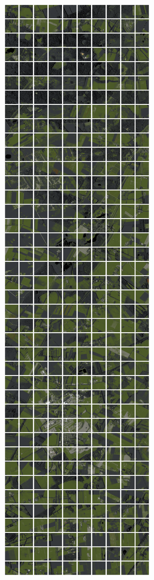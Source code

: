 <html>
<div>
<img src="https://github.com/HakkaTjakka/NL_TILE_MAP/blob/main/18/643/-1057/r.6430.-10570.png" height="44" width="44">
<img src="https://github.com/HakkaTjakka/NL_TILE_MAP/blob/main/18/643/-1057/r.6431.-10570.png" height="44" width="44">
<img src="https://github.com/HakkaTjakka/NL_TILE_MAP/blob/main/18/643/-1057/r.6432.-10570.png" height="44" width="44">
<img src="https://github.com/HakkaTjakka/NL_TILE_MAP/blob/main/18/643/-1057/r.6433.-10570.png" height="44" width="44">
<img src="https://github.com/HakkaTjakka/NL_TILE_MAP/blob/main/18/643/-1057/r.6434.-10570.png" height="44" width="44">
<img src="https://github.com/HakkaTjakka/NL_TILE_MAP/blob/main/18/643/-1057/r.6435.-10570.png" height="44" width="44">
<img src="https://github.com/HakkaTjakka/NL_TILE_MAP/blob/main/18/643/-1057/r.6436.-10570.png" height="44" width="44">
<img src="https://github.com/HakkaTjakka/NL_TILE_MAP/blob/main/18/643/-1057/r.6437.-10570.png" height="44" width="44">
<img src="https://github.com/HakkaTjakka/NL_TILE_MAP/blob/main/18/643/-1057/r.6438.-10570.png" height="44" width="44">
<img src="https://github.com/HakkaTjakka/NL_TILE_MAP/blob/main/18/643/-1057/r.6439.-10570.png" height="44" width="44">
<img src="https://github.com/HakkaTjakka/NL_TILE_MAP/blob/main/18/644/-1057/r.6440.-10570.png" height="44" width="44">
<img src="https://github.com/HakkaTjakka/NL_TILE_MAP/blob/main/18/644/-1057/r.6441.-10570.png" height="44" width="44">
<img src="https://github.com/HakkaTjakka/NL_TILE_MAP/blob/main/18/644/-1057/r.6442.-10570.png" height="44" width="44">
<img src="https://github.com/HakkaTjakka/NL_TILE_MAP/blob/main/18/644/-1057/r.6443.-10570.png" height="44" width="44">
<img src="https://github.com/HakkaTjakka/NL_TILE_MAP/blob/main/18/644/-1057/r.6444.-10570.png" height="44" width="44">
<img src="https://github.com/HakkaTjakka/NL_TILE_MAP/blob/main/18/644/-1057/r.6445.-10570.png" height="44" width="44">
<img src="https://github.com/HakkaTjakka/NL_TILE_MAP/blob/main/18/644/-1057/r.6446.-10570.png" height="44" width="44">
<img src="https://github.com/HakkaTjakka/NL_TILE_MAP/blob/main/18/644/-1057/r.6447.-10570.png" height="44" width="44">
<img src="https://github.com/HakkaTjakka/NL_TILE_MAP/blob/main/18/644/-1057/r.6448.-10570.png" height="44" width="44">
<img src="https://github.com/HakkaTjakka/NL_TILE_MAP/blob/main/18/644/-1057/r.6449.-10570.png" height="44" width="44">
<br>
<img src="https://github.com/HakkaTjakka/NL_TILE_MAP/blob/main/18/643/-1057/r.6430.-10569.png" height="44" width="44">
<img src="https://github.com/HakkaTjakka/NL_TILE_MAP/blob/main/18/643/-1057/r.6431.-10569.png" height="44" width="44">
<img src="https://github.com/HakkaTjakka/NL_TILE_MAP/blob/main/18/643/-1057/r.6432.-10569.png" height="44" width="44">
<img src="https://github.com/HakkaTjakka/NL_TILE_MAP/blob/main/18/643/-1057/r.6433.-10569.png" height="44" width="44">
<img src="https://github.com/HakkaTjakka/NL_TILE_MAP/blob/main/18/643/-1057/r.6434.-10569.png" height="44" width="44">
<img src="https://github.com/HakkaTjakka/NL_TILE_MAP/blob/main/18/643/-1057/r.6435.-10569.png" height="44" width="44">
<img src="https://github.com/HakkaTjakka/NL_TILE_MAP/blob/main/18/643/-1057/r.6436.-10569.png" height="44" width="44">
<img src="https://github.com/HakkaTjakka/NL_TILE_MAP/blob/main/18/643/-1057/r.6437.-10569.png" height="44" width="44">
<img src="https://github.com/HakkaTjakka/NL_TILE_MAP/blob/main/18/643/-1057/r.6438.-10569.png" height="44" width="44">
<img src="https://github.com/HakkaTjakka/NL_TILE_MAP/blob/main/18/643/-1057/r.6439.-10569.png" height="44" width="44">
<img src="https://github.com/HakkaTjakka/NL_TILE_MAP/blob/main/18/644/-1057/r.6440.-10569.png" height="44" width="44">
<img src="https://github.com/HakkaTjakka/NL_TILE_MAP/blob/main/18/644/-1057/r.6441.-10569.png" height="44" width="44">
<img src="https://github.com/HakkaTjakka/NL_TILE_MAP/blob/main/18/644/-1057/r.6442.-10569.png" height="44" width="44">
<img src="https://github.com/HakkaTjakka/NL_TILE_MAP/blob/main/18/644/-1057/r.6443.-10569.png" height="44" width="44">
<img src="https://github.com/HakkaTjakka/NL_TILE_MAP/blob/main/18/644/-1057/r.6444.-10569.png" height="44" width="44">
<img src="https://github.com/HakkaTjakka/NL_TILE_MAP/blob/main/18/644/-1057/r.6445.-10569.png" height="44" width="44">
<img src="https://github.com/HakkaTjakka/NL_TILE_MAP/blob/main/18/644/-1057/r.6446.-10569.png" height="44" width="44">
<img src="https://github.com/HakkaTjakka/NL_TILE_MAP/blob/main/18/644/-1057/r.6447.-10569.png" height="44" width="44">
<img src="https://github.com/HakkaTjakka/NL_TILE_MAP/blob/main/18/644/-1057/r.6448.-10569.png" height="44" width="44">
<img src="https://github.com/HakkaTjakka/NL_TILE_MAP/blob/main/18/644/-1057/r.6449.-10569.png" height="44" width="44">
<br>
<img src="https://github.com/HakkaTjakka/NL_TILE_MAP/blob/main/18/643/-1057/r.6430.-10568.png" height="44" width="44">
<img src="https://github.com/HakkaTjakka/NL_TILE_MAP/blob/main/18/643/-1057/r.6431.-10568.png" height="44" width="44">
<img src="https://github.com/HakkaTjakka/NL_TILE_MAP/blob/main/18/643/-1057/r.6432.-10568.png" height="44" width="44">
<img src="https://github.com/HakkaTjakka/NL_TILE_MAP/blob/main/18/643/-1057/r.6433.-10568.png" height="44" width="44">
<img src="https://github.com/HakkaTjakka/NL_TILE_MAP/blob/main/18/643/-1057/r.6434.-10568.png" height="44" width="44">
<img src="https://github.com/HakkaTjakka/NL_TILE_MAP/blob/main/18/643/-1057/r.6435.-10568.png" height="44" width="44">
<img src="https://github.com/HakkaTjakka/NL_TILE_MAP/blob/main/18/643/-1057/r.6436.-10568.png" height="44" width="44">
<img src="https://github.com/HakkaTjakka/NL_TILE_MAP/blob/main/18/643/-1057/r.6437.-10568.png" height="44" width="44">
<img src="https://github.com/HakkaTjakka/NL_TILE_MAP/blob/main/18/643/-1057/r.6438.-10568.png" height="44" width="44">
<img src="https://github.com/HakkaTjakka/NL_TILE_MAP/blob/main/18/643/-1057/r.6439.-10568.png" height="44" width="44">
<img src="https://github.com/HakkaTjakka/NL_TILE_MAP/blob/main/18/644/-1057/r.6440.-10568.png" height="44" width="44">
<img src="https://github.com/HakkaTjakka/NL_TILE_MAP/blob/main/18/644/-1057/r.6441.-10568.png" height="44" width="44">
<img src="https://github.com/HakkaTjakka/NL_TILE_MAP/blob/main/18/644/-1057/r.6442.-10568.png" height="44" width="44">
<img src="https://github.com/HakkaTjakka/NL_TILE_MAP/blob/main/18/644/-1057/r.6443.-10568.png" height="44" width="44">
<img src="https://github.com/HakkaTjakka/NL_TILE_MAP/blob/main/18/644/-1057/r.6444.-10568.png" height="44" width="44">
<img src="https://github.com/HakkaTjakka/NL_TILE_MAP/blob/main/18/644/-1057/r.6445.-10568.png" height="44" width="44">
<img src="https://github.com/HakkaTjakka/NL_TILE_MAP/blob/main/18/644/-1057/r.6446.-10568.png" height="44" width="44">
<img src="https://github.com/HakkaTjakka/NL_TILE_MAP/blob/main/18/644/-1057/r.6447.-10568.png" height="44" width="44">
<img src="https://github.com/HakkaTjakka/NL_TILE_MAP/blob/main/18/644/-1057/r.6448.-10568.png" height="44" width="44">
<img src="https://github.com/HakkaTjakka/NL_TILE_MAP/blob/main/18/644/-1057/r.6449.-10568.png" height="44" width="44">
<br>
<img src="https://github.com/HakkaTjakka/NL_TILE_MAP/blob/main/18/643/-1057/r.6430.-10567.png" height="44" width="44">
<img src="https://github.com/HakkaTjakka/NL_TILE_MAP/blob/main/18/643/-1057/r.6431.-10567.png" height="44" width="44">
<img src="https://github.com/HakkaTjakka/NL_TILE_MAP/blob/main/18/643/-1057/r.6432.-10567.png" height="44" width="44">
<img src="https://github.com/HakkaTjakka/NL_TILE_MAP/blob/main/18/643/-1057/r.6433.-10567.png" height="44" width="44">
<img src="https://github.com/HakkaTjakka/NL_TILE_MAP/blob/main/18/643/-1057/r.6434.-10567.png" height="44" width="44">
<img src="https://github.com/HakkaTjakka/NL_TILE_MAP/blob/main/18/643/-1057/r.6435.-10567.png" height="44" width="44">
<img src="https://github.com/HakkaTjakka/NL_TILE_MAP/blob/main/18/643/-1057/r.6436.-10567.png" height="44" width="44">
<img src="https://github.com/HakkaTjakka/NL_TILE_MAP/blob/main/18/643/-1057/r.6437.-10567.png" height="44" width="44">
<img src="https://github.com/HakkaTjakka/NL_TILE_MAP/blob/main/18/643/-1057/r.6438.-10567.png" height="44" width="44">
<img src="https://github.com/HakkaTjakka/NL_TILE_MAP/blob/main/18/643/-1057/r.6439.-10567.png" height="44" width="44">
<img src="https://github.com/HakkaTjakka/NL_TILE_MAP/blob/main/18/644/-1057/r.6440.-10567.png" height="44" width="44">
<img src="https://github.com/HakkaTjakka/NL_TILE_MAP/blob/main/18/644/-1057/r.6441.-10567.png" height="44" width="44">
<img src="https://github.com/HakkaTjakka/NL_TILE_MAP/blob/main/18/644/-1057/r.6442.-10567.png" height="44" width="44">
<img src="https://github.com/HakkaTjakka/NL_TILE_MAP/blob/main/18/644/-1057/r.6443.-10567.png" height="44" width="44">
<img src="https://github.com/HakkaTjakka/NL_TILE_MAP/blob/main/18/644/-1057/r.6444.-10567.png" height="44" width="44">
<img src="https://github.com/HakkaTjakka/NL_TILE_MAP/blob/main/18/644/-1057/r.6445.-10567.png" height="44" width="44">
<img src="https://github.com/HakkaTjakka/NL_TILE_MAP/blob/main/18/644/-1057/r.6446.-10567.png" height="44" width="44">
<img src="https://github.com/HakkaTjakka/NL_TILE_MAP/blob/main/18/644/-1057/r.6447.-10567.png" height="44" width="44">
<img src="https://github.com/HakkaTjakka/NL_TILE_MAP/blob/main/18/644/-1057/r.6448.-10567.png" height="44" width="44">
<img src="https://github.com/HakkaTjakka/NL_TILE_MAP/blob/main/18/644/-1057/r.6449.-10567.png" height="44" width="44">
<br>
<img src="https://github.com/HakkaTjakka/NL_TILE_MAP/blob/main/18/643/-1057/r.6430.-10566.png" height="44" width="44">
<img src="https://github.com/HakkaTjakka/NL_TILE_MAP/blob/main/18/643/-1057/r.6431.-10566.png" height="44" width="44">
<img src="https://github.com/HakkaTjakka/NL_TILE_MAP/blob/main/18/643/-1057/r.6432.-10566.png" height="44" width="44">
<img src="https://github.com/HakkaTjakka/NL_TILE_MAP/blob/main/18/643/-1057/r.6433.-10566.png" height="44" width="44">
<img src="https://github.com/HakkaTjakka/NL_TILE_MAP/blob/main/18/643/-1057/r.6434.-10566.png" height="44" width="44">
<img src="https://github.com/HakkaTjakka/NL_TILE_MAP/blob/main/18/643/-1057/r.6435.-10566.png" height="44" width="44">
<img src="https://github.com/HakkaTjakka/NL_TILE_MAP/blob/main/18/643/-1057/r.6436.-10566.png" height="44" width="44">
<img src="https://github.com/HakkaTjakka/NL_TILE_MAP/blob/main/18/643/-1057/r.6437.-10566.png" height="44" width="44">
<img src="https://github.com/HakkaTjakka/NL_TILE_MAP/blob/main/18/643/-1057/r.6438.-10566.png" height="44" width="44">
<img src="https://github.com/HakkaTjakka/NL_TILE_MAP/blob/main/18/643/-1057/r.6439.-10566.png" height="44" width="44">
<img src="https://github.com/HakkaTjakka/NL_TILE_MAP/blob/main/18/644/-1057/r.6440.-10566.png" height="44" width="44">
<img src="https://github.com/HakkaTjakka/NL_TILE_MAP/blob/main/18/644/-1057/r.6441.-10566.png" height="44" width="44">
<img src="https://github.com/HakkaTjakka/NL_TILE_MAP/blob/main/18/644/-1057/r.6442.-10566.png" height="44" width="44">
<img src="https://github.com/HakkaTjakka/NL_TILE_MAP/blob/main/18/644/-1057/r.6443.-10566.png" height="44" width="44">
<img src="https://github.com/HakkaTjakka/NL_TILE_MAP/blob/main/18/644/-1057/r.6444.-10566.png" height="44" width="44">
<img src="https://github.com/HakkaTjakka/NL_TILE_MAP/blob/main/18/644/-1057/r.6445.-10566.png" height="44" width="44">
<img src="https://github.com/HakkaTjakka/NL_TILE_MAP/blob/main/18/644/-1057/r.6446.-10566.png" height="44" width="44">
<img src="https://github.com/HakkaTjakka/NL_TILE_MAP/blob/main/18/644/-1057/r.6447.-10566.png" height="44" width="44">
<img src="https://github.com/HakkaTjakka/NL_TILE_MAP/blob/main/18/644/-1057/r.6448.-10566.png" height="44" width="44">
<img src="https://github.com/HakkaTjakka/NL_TILE_MAP/blob/main/18/644/-1057/r.6449.-10566.png" height="44" width="44">
<br>
<img src="https://github.com/HakkaTjakka/NL_TILE_MAP/blob/main/18/643/-1057/r.6430.-10565.png" height="44" width="44">
<img src="https://github.com/HakkaTjakka/NL_TILE_MAP/blob/main/18/643/-1057/r.6431.-10565.png" height="44" width="44">
<img src="https://github.com/HakkaTjakka/NL_TILE_MAP/blob/main/18/643/-1057/r.6432.-10565.png" height="44" width="44">
<img src="https://github.com/HakkaTjakka/NL_TILE_MAP/blob/main/18/643/-1057/r.6433.-10565.png" height="44" width="44">
<img src="https://github.com/HakkaTjakka/NL_TILE_MAP/blob/main/18/643/-1057/r.6434.-10565.png" height="44" width="44">
<img src="https://github.com/HakkaTjakka/NL_TILE_MAP/blob/main/18/643/-1057/r.6435.-10565.png" height="44" width="44">
<img src="https://github.com/HakkaTjakka/NL_TILE_MAP/blob/main/18/643/-1057/r.6436.-10565.png" height="44" width="44">
<img src="https://github.com/HakkaTjakka/NL_TILE_MAP/blob/main/18/643/-1057/r.6437.-10565.png" height="44" width="44">
<img src="https://github.com/HakkaTjakka/NL_TILE_MAP/blob/main/18/643/-1057/r.6438.-10565.png" height="44" width="44">
<img src="https://github.com/HakkaTjakka/NL_TILE_MAP/blob/main/18/643/-1057/r.6439.-10565.png" height="44" width="44">
<img src="https://github.com/HakkaTjakka/NL_TILE_MAP/blob/main/18/644/-1057/r.6440.-10565.png" height="44" width="44">
<img src="https://github.com/HakkaTjakka/NL_TILE_MAP/blob/main/18/644/-1057/r.6441.-10565.png" height="44" width="44">
<img src="https://github.com/HakkaTjakka/NL_TILE_MAP/blob/main/18/644/-1057/r.6442.-10565.png" height="44" width="44">
<img src="https://github.com/HakkaTjakka/NL_TILE_MAP/blob/main/18/644/-1057/r.6443.-10565.png" height="44" width="44">
<img src="https://github.com/HakkaTjakka/NL_TILE_MAP/blob/main/18/644/-1057/r.6444.-10565.png" height="44" width="44">
<img src="https://github.com/HakkaTjakka/NL_TILE_MAP/blob/main/18/644/-1057/r.6445.-10565.png" height="44" width="44">
<img src="https://github.com/HakkaTjakka/NL_TILE_MAP/blob/main/18/644/-1057/r.6446.-10565.png" height="44" width="44">
<img src="https://github.com/HakkaTjakka/NL_TILE_MAP/blob/main/18/644/-1057/r.6447.-10565.png" height="44" width="44">
<img src="https://github.com/HakkaTjakka/NL_TILE_MAP/blob/main/18/644/-1057/r.6448.-10565.png" height="44" width="44">
<img src="https://github.com/HakkaTjakka/NL_TILE_MAP/blob/main/18/644/-1057/r.6449.-10565.png" height="44" width="44">
<br>
<img src="https://github.com/HakkaTjakka/NL_TILE_MAP/blob/main/18/643/-1057/r.6430.-10564.png" height="44" width="44">
<img src="https://github.com/HakkaTjakka/NL_TILE_MAP/blob/main/18/643/-1057/r.6431.-10564.png" height="44" width="44">
<img src="https://github.com/HakkaTjakka/NL_TILE_MAP/blob/main/18/643/-1057/r.6432.-10564.png" height="44" width="44">
<img src="https://github.com/HakkaTjakka/NL_TILE_MAP/blob/main/18/643/-1057/r.6433.-10564.png" height="44" width="44">
<img src="https://github.com/HakkaTjakka/NL_TILE_MAP/blob/main/18/643/-1057/r.6434.-10564.png" height="44" width="44">
<img src="https://github.com/HakkaTjakka/NL_TILE_MAP/blob/main/18/643/-1057/r.6435.-10564.png" height="44" width="44">
<img src="https://github.com/HakkaTjakka/NL_TILE_MAP/blob/main/18/643/-1057/r.6436.-10564.png" height="44" width="44">
<img src="https://github.com/HakkaTjakka/NL_TILE_MAP/blob/main/18/643/-1057/r.6437.-10564.png" height="44" width="44">
<img src="https://github.com/HakkaTjakka/NL_TILE_MAP/blob/main/18/643/-1057/r.6438.-10564.png" height="44" width="44">
<img src="https://github.com/HakkaTjakka/NL_TILE_MAP/blob/main/18/643/-1057/r.6439.-10564.png" height="44" width="44">
<img src="https://github.com/HakkaTjakka/NL_TILE_MAP/blob/main/18/644/-1057/r.6440.-10564.png" height="44" width="44">
<img src="https://github.com/HakkaTjakka/NL_TILE_MAP/blob/main/18/644/-1057/r.6441.-10564.png" height="44" width="44">
<img src="https://github.com/HakkaTjakka/NL_TILE_MAP/blob/main/18/644/-1057/r.6442.-10564.png" height="44" width="44">
<img src="https://github.com/HakkaTjakka/NL_TILE_MAP/blob/main/18/644/-1057/r.6443.-10564.png" height="44" width="44">
<img src="https://github.com/HakkaTjakka/NL_TILE_MAP/blob/main/18/644/-1057/r.6444.-10564.png" height="44" width="44">
<img src="https://github.com/HakkaTjakka/NL_TILE_MAP/blob/main/18/644/-1057/r.6445.-10564.png" height="44" width="44">
<img src="https://github.com/HakkaTjakka/NL_TILE_MAP/blob/main/18/644/-1057/r.6446.-10564.png" height="44" width="44">
<img src="https://github.com/HakkaTjakka/NL_TILE_MAP/blob/main/18/644/-1057/r.6447.-10564.png" height="44" width="44">
<img src="https://github.com/HakkaTjakka/NL_TILE_MAP/blob/main/18/644/-1057/r.6448.-10564.png" height="44" width="44">
<img src="https://github.com/HakkaTjakka/NL_TILE_MAP/blob/main/18/644/-1057/r.6449.-10564.png" height="44" width="44">
<br>
<img src="https://github.com/HakkaTjakka/NL_TILE_MAP/blob/main/18/643/-1057/r.6430.-10563.png" height="44" width="44">
<img src="https://github.com/HakkaTjakka/NL_TILE_MAP/blob/main/18/643/-1057/r.6431.-10563.png" height="44" width="44">
<img src="https://github.com/HakkaTjakka/NL_TILE_MAP/blob/main/18/643/-1057/r.6432.-10563.png" height="44" width="44">
<img src="https://github.com/HakkaTjakka/NL_TILE_MAP/blob/main/18/643/-1057/r.6433.-10563.png" height="44" width="44">
<img src="https://github.com/HakkaTjakka/NL_TILE_MAP/blob/main/18/643/-1057/r.6434.-10563.png" height="44" width="44">
<img src="https://github.com/HakkaTjakka/NL_TILE_MAP/blob/main/18/643/-1057/r.6435.-10563.png" height="44" width="44">
<img src="https://github.com/HakkaTjakka/NL_TILE_MAP/blob/main/18/643/-1057/r.6436.-10563.png" height="44" width="44">
<img src="https://github.com/HakkaTjakka/NL_TILE_MAP/blob/main/18/643/-1057/r.6437.-10563.png" height="44" width="44">
<img src="https://github.com/HakkaTjakka/NL_TILE_MAP/blob/main/18/643/-1057/r.6438.-10563.png" height="44" width="44">
<img src="https://github.com/HakkaTjakka/NL_TILE_MAP/blob/main/18/643/-1057/r.6439.-10563.png" height="44" width="44">
<img src="https://github.com/HakkaTjakka/NL_TILE_MAP/blob/main/18/644/-1057/r.6440.-10563.png" height="44" width="44">
<img src="https://github.com/HakkaTjakka/NL_TILE_MAP/blob/main/18/644/-1057/r.6441.-10563.png" height="44" width="44">
<img src="https://github.com/HakkaTjakka/NL_TILE_MAP/blob/main/18/644/-1057/r.6442.-10563.png" height="44" width="44">
<img src="https://github.com/HakkaTjakka/NL_TILE_MAP/blob/main/18/644/-1057/r.6443.-10563.png" height="44" width="44">
<img src="https://github.com/HakkaTjakka/NL_TILE_MAP/blob/main/18/644/-1057/r.6444.-10563.png" height="44" width="44">
<img src="https://github.com/HakkaTjakka/NL_TILE_MAP/blob/main/18/644/-1057/r.6445.-10563.png" height="44" width="44">
<img src="https://github.com/HakkaTjakka/NL_TILE_MAP/blob/main/18/644/-1057/r.6446.-10563.png" height="44" width="44">
<img src="https://github.com/HakkaTjakka/NL_TILE_MAP/blob/main/18/644/-1057/r.6447.-10563.png" height="44" width="44">
<img src="https://github.com/HakkaTjakka/NL_TILE_MAP/blob/main/18/644/-1057/r.6448.-10563.png" height="44" width="44">
<img src="https://github.com/HakkaTjakka/NL_TILE_MAP/blob/main/18/644/-1057/r.6449.-10563.png" height="44" width="44">
<br>
<img src="https://github.com/HakkaTjakka/NL_TILE_MAP/blob/main/18/643/-1057/r.6430.-10562.png" height="44" width="44">
<img src="https://github.com/HakkaTjakka/NL_TILE_MAP/blob/main/18/643/-1057/r.6431.-10562.png" height="44" width="44">
<img src="https://github.com/HakkaTjakka/NL_TILE_MAP/blob/main/18/643/-1057/r.6432.-10562.png" height="44" width="44">
<img src="https://github.com/HakkaTjakka/NL_TILE_MAP/blob/main/18/643/-1057/r.6433.-10562.png" height="44" width="44">
<img src="https://github.com/HakkaTjakka/NL_TILE_MAP/blob/main/18/643/-1057/r.6434.-10562.png" height="44" width="44">
<img src="https://github.com/HakkaTjakka/NL_TILE_MAP/blob/main/18/643/-1057/r.6435.-10562.png" height="44" width="44">
<img src="https://github.com/HakkaTjakka/NL_TILE_MAP/blob/main/18/643/-1057/r.6436.-10562.png" height="44" width="44">
<img src="https://github.com/HakkaTjakka/NL_TILE_MAP/blob/main/18/643/-1057/r.6437.-10562.png" height="44" width="44">
<img src="https://github.com/HakkaTjakka/NL_TILE_MAP/blob/main/18/643/-1057/r.6438.-10562.png" height="44" width="44">
<img src="https://github.com/HakkaTjakka/NL_TILE_MAP/blob/main/18/643/-1057/r.6439.-10562.png" height="44" width="44">
<img src="https://github.com/HakkaTjakka/NL_TILE_MAP/blob/main/18/644/-1057/r.6440.-10562.png" height="44" width="44">
<img src="https://github.com/HakkaTjakka/NL_TILE_MAP/blob/main/18/644/-1057/r.6441.-10562.png" height="44" width="44">
<img src="https://github.com/HakkaTjakka/NL_TILE_MAP/blob/main/18/644/-1057/r.6442.-10562.png" height="44" width="44">
<img src="https://github.com/HakkaTjakka/NL_TILE_MAP/blob/main/18/644/-1057/r.6443.-10562.png" height="44" width="44">
<img src="https://github.com/HakkaTjakka/NL_TILE_MAP/blob/main/18/644/-1057/r.6444.-10562.png" height="44" width="44">
<img src="https://github.com/HakkaTjakka/NL_TILE_MAP/blob/main/18/644/-1057/r.6445.-10562.png" height="44" width="44">
<img src="https://github.com/HakkaTjakka/NL_TILE_MAP/blob/main/18/644/-1057/r.6446.-10562.png" height="44" width="44">
<img src="https://github.com/HakkaTjakka/NL_TILE_MAP/blob/main/18/644/-1057/r.6447.-10562.png" height="44" width="44">
<img src="https://github.com/HakkaTjakka/NL_TILE_MAP/blob/main/18/644/-1057/r.6448.-10562.png" height="44" width="44">
<img src="https://github.com/HakkaTjakka/NL_TILE_MAP/blob/main/18/644/-1057/r.6449.-10562.png" height="44" width="44">
<br>
<img src="https://github.com/HakkaTjakka/NL_TILE_MAP/blob/main/18/643/-1057/r.6430.-10561.png" height="44" width="44">
<img src="https://github.com/HakkaTjakka/NL_TILE_MAP/blob/main/18/643/-1057/r.6431.-10561.png" height="44" width="44">
<img src="https://github.com/HakkaTjakka/NL_TILE_MAP/blob/main/18/643/-1057/r.6432.-10561.png" height="44" width="44">
<img src="https://github.com/HakkaTjakka/NL_TILE_MAP/blob/main/18/643/-1057/r.6433.-10561.png" height="44" width="44">
<img src="https://github.com/HakkaTjakka/NL_TILE_MAP/blob/main/18/643/-1057/r.6434.-10561.png" height="44" width="44">
<img src="https://github.com/HakkaTjakka/NL_TILE_MAP/blob/main/18/643/-1057/r.6435.-10561.png" height="44" width="44">
<img src="https://github.com/HakkaTjakka/NL_TILE_MAP/blob/main/18/643/-1057/r.6436.-10561.png" height="44" width="44">
<img src="https://github.com/HakkaTjakka/NL_TILE_MAP/blob/main/18/643/-1057/r.6437.-10561.png" height="44" width="44">
<img src="https://github.com/HakkaTjakka/NL_TILE_MAP/blob/main/18/643/-1057/r.6438.-10561.png" height="44" width="44">
<img src="https://github.com/HakkaTjakka/NL_TILE_MAP/blob/main/18/643/-1057/r.6439.-10561.png" height="44" width="44">
<img src="https://github.com/HakkaTjakka/NL_TILE_MAP/blob/main/18/644/-1057/r.6440.-10561.png" height="44" width="44">
<img src="https://github.com/HakkaTjakka/NL_TILE_MAP/blob/main/18/644/-1057/r.6441.-10561.png" height="44" width="44">
<img src="https://github.com/HakkaTjakka/NL_TILE_MAP/blob/main/18/644/-1057/r.6442.-10561.png" height="44" width="44">
<img src="https://github.com/HakkaTjakka/NL_TILE_MAP/blob/main/18/644/-1057/r.6443.-10561.png" height="44" width="44">
<img src="https://github.com/HakkaTjakka/NL_TILE_MAP/blob/main/18/644/-1057/r.6444.-10561.png" height="44" width="44">
<img src="https://github.com/HakkaTjakka/NL_TILE_MAP/blob/main/18/644/-1057/r.6445.-10561.png" height="44" width="44">
<img src="https://github.com/HakkaTjakka/NL_TILE_MAP/blob/main/18/644/-1057/r.6446.-10561.png" height="44" width="44">
<img src="https://github.com/HakkaTjakka/NL_TILE_MAP/blob/main/18/644/-1057/r.6447.-10561.png" height="44" width="44">
<img src="https://github.com/HakkaTjakka/NL_TILE_MAP/blob/main/18/644/-1057/r.6448.-10561.png" height="44" width="44">
<img src="https://github.com/HakkaTjakka/NL_TILE_MAP/blob/main/18/644/-1057/r.6449.-10561.png" height="44" width="44">
<br>
<img src="https://github.com/HakkaTjakka/NL_TILE_MAP/blob/main/18/643/-1056/r.6430.-10560.png" height="44" width="44">
<img src="https://github.com/HakkaTjakka/NL_TILE_MAP/blob/main/18/643/-1056/r.6431.-10560.png" height="44" width="44">
<img src="https://github.com/HakkaTjakka/NL_TILE_MAP/blob/main/18/643/-1056/r.6432.-10560.png" height="44" width="44">
<img src="https://github.com/HakkaTjakka/NL_TILE_MAP/blob/main/18/643/-1056/r.6433.-10560.png" height="44" width="44">
<img src="https://github.com/HakkaTjakka/NL_TILE_MAP/blob/main/18/643/-1056/r.6434.-10560.png" height="44" width="44">
<img src="https://github.com/HakkaTjakka/NL_TILE_MAP/blob/main/18/643/-1056/r.6435.-10560.png" height="44" width="44">
<img src="https://github.com/HakkaTjakka/NL_TILE_MAP/blob/main/18/643/-1056/r.6436.-10560.png" height="44" width="44">
<img src="https://github.com/HakkaTjakka/NL_TILE_MAP/blob/main/18/643/-1056/r.6437.-10560.png" height="44" width="44">
<img src="https://github.com/HakkaTjakka/NL_TILE_MAP/blob/main/18/643/-1056/r.6438.-10560.png" height="44" width="44">
<img src="https://github.com/HakkaTjakka/NL_TILE_MAP/blob/main/18/643/-1056/r.6439.-10560.png" height="44" width="44">
<img src="https://github.com/HakkaTjakka/NL_TILE_MAP/blob/main/18/644/-1056/r.6440.-10560.png" height="44" width="44">
<img src="https://github.com/HakkaTjakka/NL_TILE_MAP/blob/main/18/644/-1056/r.6441.-10560.png" height="44" width="44">
<img src="https://github.com/HakkaTjakka/NL_TILE_MAP/blob/main/18/644/-1056/r.6442.-10560.png" height="44" width="44">
<img src="https://github.com/HakkaTjakka/NL_TILE_MAP/blob/main/18/644/-1056/r.6443.-10560.png" height="44" width="44">
<img src="https://github.com/HakkaTjakka/NL_TILE_MAP/blob/main/18/644/-1056/r.6444.-10560.png" height="44" width="44">
<img src="https://github.com/HakkaTjakka/NL_TILE_MAP/blob/main/18/644/-1056/r.6445.-10560.png" height="44" width="44">
<img src="https://github.com/HakkaTjakka/NL_TILE_MAP/blob/main/18/644/-1056/r.6446.-10560.png" height="44" width="44">
<img src="https://github.com/HakkaTjakka/NL_TILE_MAP/blob/main/18/644/-1056/r.6447.-10560.png" height="44" width="44">
<img src="https://github.com/HakkaTjakka/NL_TILE_MAP/blob/main/18/644/-1056/r.6448.-10560.png" height="44" width="44">
<img src="https://github.com/HakkaTjakka/NL_TILE_MAP/blob/main/18/644/-1056/r.6449.-10560.png" height="44" width="44">
<br>
<img src="https://github.com/HakkaTjakka/NL_TILE_MAP/blob/main/18/643/-1056/r.6430.-10559.png" height="44" width="44">
<img src="https://github.com/HakkaTjakka/NL_TILE_MAP/blob/main/18/643/-1056/r.6431.-10559.png" height="44" width="44">
<img src="https://github.com/HakkaTjakka/NL_TILE_MAP/blob/main/18/643/-1056/r.6432.-10559.png" height="44" width="44">
<img src="https://github.com/HakkaTjakka/NL_TILE_MAP/blob/main/18/643/-1056/r.6433.-10559.png" height="44" width="44">
<img src="https://github.com/HakkaTjakka/NL_TILE_MAP/blob/main/18/643/-1056/r.6434.-10559.png" height="44" width="44">
<img src="https://github.com/HakkaTjakka/NL_TILE_MAP/blob/main/18/643/-1056/r.6435.-10559.png" height="44" width="44">
<img src="https://github.com/HakkaTjakka/NL_TILE_MAP/blob/main/18/643/-1056/r.6436.-10559.png" height="44" width="44">
<img src="https://github.com/HakkaTjakka/NL_TILE_MAP/blob/main/18/643/-1056/r.6437.-10559.png" height="44" width="44">
<img src="https://github.com/HakkaTjakka/NL_TILE_MAP/blob/main/18/643/-1056/r.6438.-10559.png" height="44" width="44">
<img src="https://github.com/HakkaTjakka/NL_TILE_MAP/blob/main/18/643/-1056/r.6439.-10559.png" height="44" width="44">
<img src="https://github.com/HakkaTjakka/NL_TILE_MAP/blob/main/18/644/-1056/r.6440.-10559.png" height="44" width="44">
<img src="https://github.com/HakkaTjakka/NL_TILE_MAP/blob/main/18/644/-1056/r.6441.-10559.png" height="44" width="44">
<img src="https://github.com/HakkaTjakka/NL_TILE_MAP/blob/main/18/644/-1056/r.6442.-10559.png" height="44" width="44">
<img src="https://github.com/HakkaTjakka/NL_TILE_MAP/blob/main/18/644/-1056/r.6443.-10559.png" height="44" width="44">
<img src="https://github.com/HakkaTjakka/NL_TILE_MAP/blob/main/18/644/-1056/r.6444.-10559.png" height="44" width="44">
<img src="https://github.com/HakkaTjakka/NL_TILE_MAP/blob/main/18/644/-1056/r.6445.-10559.png" height="44" width="44">
<img src="https://github.com/HakkaTjakka/NL_TILE_MAP/blob/main/18/644/-1056/r.6446.-10559.png" height="44" width="44">
<img src="https://github.com/HakkaTjakka/NL_TILE_MAP/blob/main/18/644/-1056/r.6447.-10559.png" height="44" width="44">
<img src="https://github.com/HakkaTjakka/NL_TILE_MAP/blob/main/18/644/-1056/r.6448.-10559.png" height="44" width="44">
<img src="https://github.com/HakkaTjakka/NL_TILE_MAP/blob/main/18/644/-1056/r.6449.-10559.png" height="44" width="44">
<br>
<img src="https://github.com/HakkaTjakka/NL_TILE_MAP/blob/main/18/643/-1056/r.6430.-10558.png" height="44" width="44">
<img src="https://github.com/HakkaTjakka/NL_TILE_MAP/blob/main/18/643/-1056/r.6431.-10558.png" height="44" width="44">
<img src="https://github.com/HakkaTjakka/NL_TILE_MAP/blob/main/18/643/-1056/r.6432.-10558.png" height="44" width="44">
<img src="https://github.com/HakkaTjakka/NL_TILE_MAP/blob/main/18/643/-1056/r.6433.-10558.png" height="44" width="44">
<img src="https://github.com/HakkaTjakka/NL_TILE_MAP/blob/main/18/643/-1056/r.6434.-10558.png" height="44" width="44">
<img src="https://github.com/HakkaTjakka/NL_TILE_MAP/blob/main/18/643/-1056/r.6435.-10558.png" height="44" width="44">
<img src="https://github.com/HakkaTjakka/NL_TILE_MAP/blob/main/18/643/-1056/r.6436.-10558.png" height="44" width="44">
<img src="https://github.com/HakkaTjakka/NL_TILE_MAP/blob/main/18/643/-1056/r.6437.-10558.png" height="44" width="44">
<img src="https://github.com/HakkaTjakka/NL_TILE_MAP/blob/main/18/643/-1056/r.6438.-10558.png" height="44" width="44">
<img src="https://github.com/HakkaTjakka/NL_TILE_MAP/blob/main/18/643/-1056/r.6439.-10558.png" height="44" width="44">
<img src="https://github.com/HakkaTjakka/NL_TILE_MAP/blob/main/18/644/-1056/r.6440.-10558.png" height="44" width="44">
<img src="https://github.com/HakkaTjakka/NL_TILE_MAP/blob/main/18/644/-1056/r.6441.-10558.png" height="44" width="44">
<img src="https://github.com/HakkaTjakka/NL_TILE_MAP/blob/main/18/644/-1056/r.6442.-10558.png" height="44" width="44">
<img src="https://github.com/HakkaTjakka/NL_TILE_MAP/blob/main/18/644/-1056/r.6443.-10558.png" height="44" width="44">
<img src="https://github.com/HakkaTjakka/NL_TILE_MAP/blob/main/18/644/-1056/r.6444.-10558.png" height="44" width="44">
<img src="https://github.com/HakkaTjakka/NL_TILE_MAP/blob/main/18/644/-1056/r.6445.-10558.png" height="44" width="44">
<img src="https://github.com/HakkaTjakka/NL_TILE_MAP/blob/main/18/644/-1056/r.6446.-10558.png" height="44" width="44">
<img src="https://github.com/HakkaTjakka/NL_TILE_MAP/blob/main/18/644/-1056/r.6447.-10558.png" height="44" width="44">
<img src="https://github.com/HakkaTjakka/NL_TILE_MAP/blob/main/18/644/-1056/r.6448.-10558.png" height="44" width="44">
<img src="https://github.com/HakkaTjakka/NL_TILE_MAP/blob/main/18/644/-1056/r.6449.-10558.png" height="44" width="44">
<br>
<img src="https://github.com/HakkaTjakka/NL_TILE_MAP/blob/main/18/643/-1056/r.6430.-10557.png" height="44" width="44">
<img src="https://github.com/HakkaTjakka/NL_TILE_MAP/blob/main/18/643/-1056/r.6431.-10557.png" height="44" width="44">
<img src="https://github.com/HakkaTjakka/NL_TILE_MAP/blob/main/18/643/-1056/r.6432.-10557.png" height="44" width="44">
<img src="https://github.com/HakkaTjakka/NL_TILE_MAP/blob/main/18/643/-1056/r.6433.-10557.png" height="44" width="44">
<img src="https://github.com/HakkaTjakka/NL_TILE_MAP/blob/main/18/643/-1056/r.6434.-10557.png" height="44" width="44">
<img src="https://github.com/HakkaTjakka/NL_TILE_MAP/blob/main/18/643/-1056/r.6435.-10557.png" height="44" width="44">
<img src="https://github.com/HakkaTjakka/NL_TILE_MAP/blob/main/18/643/-1056/r.6436.-10557.png" height="44" width="44">
<img src="https://github.com/HakkaTjakka/NL_TILE_MAP/blob/main/18/643/-1056/r.6437.-10557.png" height="44" width="44">
<img src="https://github.com/HakkaTjakka/NL_TILE_MAP/blob/main/18/643/-1056/r.6438.-10557.png" height="44" width="44">
<img src="https://github.com/HakkaTjakka/NL_TILE_MAP/blob/main/18/643/-1056/r.6439.-10557.png" height="44" width="44">
<img src="https://github.com/HakkaTjakka/NL_TILE_MAP/blob/main/18/644/-1056/r.6440.-10557.png" height="44" width="44">
<img src="https://github.com/HakkaTjakka/NL_TILE_MAP/blob/main/18/644/-1056/r.6441.-10557.png" height="44" width="44">
<img src="https://github.com/HakkaTjakka/NL_TILE_MAP/blob/main/18/644/-1056/r.6442.-10557.png" height="44" width="44">
<img src="https://github.com/HakkaTjakka/NL_TILE_MAP/blob/main/18/644/-1056/r.6443.-10557.png" height="44" width="44">
<img src="https://github.com/HakkaTjakka/NL_TILE_MAP/blob/main/18/644/-1056/r.6444.-10557.png" height="44" width="44">
<img src="https://github.com/HakkaTjakka/NL_TILE_MAP/blob/main/18/644/-1056/r.6445.-10557.png" height="44" width="44">
<img src="https://github.com/HakkaTjakka/NL_TILE_MAP/blob/main/18/644/-1056/r.6446.-10557.png" height="44" width="44">
<img src="https://github.com/HakkaTjakka/NL_TILE_MAP/blob/main/18/644/-1056/r.6447.-10557.png" height="44" width="44">
<img src="https://github.com/HakkaTjakka/NL_TILE_MAP/blob/main/18/644/-1056/r.6448.-10557.png" height="44" width="44">
<img src="https://github.com/HakkaTjakka/NL_TILE_MAP/blob/main/18/644/-1056/r.6449.-10557.png" height="44" width="44">
<br>
<img src="https://github.com/HakkaTjakka/NL_TILE_MAP/blob/main/18/643/-1056/r.6430.-10556.png" height="44" width="44">
<img src="https://github.com/HakkaTjakka/NL_TILE_MAP/blob/main/18/643/-1056/r.6431.-10556.png" height="44" width="44">
<img src="https://github.com/HakkaTjakka/NL_TILE_MAP/blob/main/18/643/-1056/r.6432.-10556.png" height="44" width="44">
<img src="https://github.com/HakkaTjakka/NL_TILE_MAP/blob/main/18/643/-1056/r.6433.-10556.png" height="44" width="44">
<img src="https://github.com/HakkaTjakka/NL_TILE_MAP/blob/main/18/643/-1056/r.6434.-10556.png" height="44" width="44">
<img src="https://github.com/HakkaTjakka/NL_TILE_MAP/blob/main/18/643/-1056/r.6435.-10556.png" height="44" width="44">
<img src="https://github.com/HakkaTjakka/NL_TILE_MAP/blob/main/18/643/-1056/r.6436.-10556.png" height="44" width="44">
<img src="https://github.com/HakkaTjakka/NL_TILE_MAP/blob/main/18/643/-1056/r.6437.-10556.png" height="44" width="44">
<img src="https://github.com/HakkaTjakka/NL_TILE_MAP/blob/main/18/643/-1056/r.6438.-10556.png" height="44" width="44">
<img src="https://github.com/HakkaTjakka/NL_TILE_MAP/blob/main/18/643/-1056/r.6439.-10556.png" height="44" width="44">
<img src="https://github.com/HakkaTjakka/NL_TILE_MAP/blob/main/18/644/-1056/r.6440.-10556.png" height="44" width="44">
<img src="https://github.com/HakkaTjakka/NL_TILE_MAP/blob/main/18/644/-1056/r.6441.-10556.png" height="44" width="44">
<img src="https://github.com/HakkaTjakka/NL_TILE_MAP/blob/main/18/644/-1056/r.6442.-10556.png" height="44" width="44">
<img src="https://github.com/HakkaTjakka/NL_TILE_MAP/blob/main/18/644/-1056/r.6443.-10556.png" height="44" width="44">
<img src="https://github.com/HakkaTjakka/NL_TILE_MAP/blob/main/18/644/-1056/r.6444.-10556.png" height="44" width="44">
<img src="https://github.com/HakkaTjakka/NL_TILE_MAP/blob/main/18/644/-1056/r.6445.-10556.png" height="44" width="44">
<img src="https://github.com/HakkaTjakka/NL_TILE_MAP/blob/main/18/644/-1056/r.6446.-10556.png" height="44" width="44">
<img src="https://github.com/HakkaTjakka/NL_TILE_MAP/blob/main/18/644/-1056/r.6447.-10556.png" height="44" width="44">
<img src="https://github.com/HakkaTjakka/NL_TILE_MAP/blob/main/18/644/-1056/r.6448.-10556.png" height="44" width="44">
<img src="https://github.com/HakkaTjakka/NL_TILE_MAP/blob/main/18/644/-1056/r.6449.-10556.png" height="44" width="44">
<br>
<img src="https://github.com/HakkaTjakka/NL_TILE_MAP/blob/main/18/643/-1056/r.6430.-10555.png" height="44" width="44">
<img src="https://github.com/HakkaTjakka/NL_TILE_MAP/blob/main/18/643/-1056/r.6431.-10555.png" height="44" width="44">
<img src="https://github.com/HakkaTjakka/NL_TILE_MAP/blob/main/18/643/-1056/r.6432.-10555.png" height="44" width="44">
<img src="https://github.com/HakkaTjakka/NL_TILE_MAP/blob/main/18/643/-1056/r.6433.-10555.png" height="44" width="44">
<img src="https://github.com/HakkaTjakka/NL_TILE_MAP/blob/main/18/643/-1056/r.6434.-10555.png" height="44" width="44">
<img src="https://github.com/HakkaTjakka/NL_TILE_MAP/blob/main/18/643/-1056/r.6435.-10555.png" height="44" width="44">
<img src="https://github.com/HakkaTjakka/NL_TILE_MAP/blob/main/18/643/-1056/r.6436.-10555.png" height="44" width="44">
<img src="https://github.com/HakkaTjakka/NL_TILE_MAP/blob/main/18/643/-1056/r.6437.-10555.png" height="44" width="44">
<img src="https://github.com/HakkaTjakka/NL_TILE_MAP/blob/main/18/643/-1056/r.6438.-10555.png" height="44" width="44">
<img src="https://github.com/HakkaTjakka/NL_TILE_MAP/blob/main/18/643/-1056/r.6439.-10555.png" height="44" width="44">
<img src="https://github.com/HakkaTjakka/NL_TILE_MAP/blob/main/18/644/-1056/r.6440.-10555.png" height="44" width="44">
<img src="https://github.com/HakkaTjakka/NL_TILE_MAP/blob/main/18/644/-1056/r.6441.-10555.png" height="44" width="44">
<img src="https://github.com/HakkaTjakka/NL_TILE_MAP/blob/main/18/644/-1056/r.6442.-10555.png" height="44" width="44">
<img src="https://github.com/HakkaTjakka/NL_TILE_MAP/blob/main/18/644/-1056/r.6443.-10555.png" height="44" width="44">
<img src="https://github.com/HakkaTjakka/NL_TILE_MAP/blob/main/18/644/-1056/r.6444.-10555.png" height="44" width="44">
<img src="https://github.com/HakkaTjakka/NL_TILE_MAP/blob/main/18/644/-1056/r.6445.-10555.png" height="44" width="44">
<img src="https://github.com/HakkaTjakka/NL_TILE_MAP/blob/main/18/644/-1056/r.6446.-10555.png" height="44" width="44">
<img src="https://github.com/HakkaTjakka/NL_TILE_MAP/blob/main/18/644/-1056/r.6447.-10555.png" height="44" width="44">
<img src="https://github.com/HakkaTjakka/NL_TILE_MAP/blob/main/18/644/-1056/r.6448.-10555.png" height="44" width="44">
<img src="https://github.com/HakkaTjakka/NL_TILE_MAP/blob/main/18/644/-1056/r.6449.-10555.png" height="44" width="44">
<br>
<img src="https://github.com/HakkaTjakka/NL_TILE_MAP/blob/main/18/643/-1056/r.6430.-10554.png" height="44" width="44">
<img src="https://github.com/HakkaTjakka/NL_TILE_MAP/blob/main/18/643/-1056/r.6431.-10554.png" height="44" width="44">
<img src="https://github.com/HakkaTjakka/NL_TILE_MAP/blob/main/18/643/-1056/r.6432.-10554.png" height="44" width="44">
<img src="https://github.com/HakkaTjakka/NL_TILE_MAP/blob/main/18/643/-1056/r.6433.-10554.png" height="44" width="44">
<img src="https://github.com/HakkaTjakka/NL_TILE_MAP/blob/main/18/643/-1056/r.6434.-10554.png" height="44" width="44">
<img src="https://github.com/HakkaTjakka/NL_TILE_MAP/blob/main/18/643/-1056/r.6435.-10554.png" height="44" width="44">
<img src="https://github.com/HakkaTjakka/NL_TILE_MAP/blob/main/18/643/-1056/r.6436.-10554.png" height="44" width="44">
<img src="https://github.com/HakkaTjakka/NL_TILE_MAP/blob/main/18/643/-1056/r.6437.-10554.png" height="44" width="44">
<img src="https://github.com/HakkaTjakka/NL_TILE_MAP/blob/main/18/643/-1056/r.6438.-10554.png" height="44" width="44">
<img src="https://github.com/HakkaTjakka/NL_TILE_MAP/blob/main/18/643/-1056/r.6439.-10554.png" height="44" width="44">
<img src="https://github.com/HakkaTjakka/NL_TILE_MAP/blob/main/18/644/-1056/r.6440.-10554.png" height="44" width="44">
<img src="https://github.com/HakkaTjakka/NL_TILE_MAP/blob/main/18/644/-1056/r.6441.-10554.png" height="44" width="44">
<img src="https://github.com/HakkaTjakka/NL_TILE_MAP/blob/main/18/644/-1056/r.6442.-10554.png" height="44" width="44">
<img src="https://github.com/HakkaTjakka/NL_TILE_MAP/blob/main/18/644/-1056/r.6443.-10554.png" height="44" width="44">
<img src="https://github.com/HakkaTjakka/NL_TILE_MAP/blob/main/18/644/-1056/r.6444.-10554.png" height="44" width="44">
<img src="https://github.com/HakkaTjakka/NL_TILE_MAP/blob/main/18/644/-1056/r.6445.-10554.png" height="44" width="44">
<img src="https://github.com/HakkaTjakka/NL_TILE_MAP/blob/main/18/644/-1056/r.6446.-10554.png" height="44" width="44">
<img src="https://github.com/HakkaTjakka/NL_TILE_MAP/blob/main/18/644/-1056/r.6447.-10554.png" height="44" width="44">
<img src="https://github.com/HakkaTjakka/NL_TILE_MAP/blob/main/18/644/-1056/r.6448.-10554.png" height="44" width="44">
<img src="https://github.com/HakkaTjakka/NL_TILE_MAP/blob/main/18/644/-1056/r.6449.-10554.png" height="44" width="44">
<br>
<img src="https://github.com/HakkaTjakka/NL_TILE_MAP/blob/main/18/643/-1056/r.6430.-10553.png" height="44" width="44">
<img src="https://github.com/HakkaTjakka/NL_TILE_MAP/blob/main/18/643/-1056/r.6431.-10553.png" height="44" width="44">
<img src="https://github.com/HakkaTjakka/NL_TILE_MAP/blob/main/18/643/-1056/r.6432.-10553.png" height="44" width="44">
<img src="https://github.com/HakkaTjakka/NL_TILE_MAP/blob/main/18/643/-1056/r.6433.-10553.png" height="44" width="44">
<img src="https://github.com/HakkaTjakka/NL_TILE_MAP/blob/main/18/643/-1056/r.6434.-10553.png" height="44" width="44">
<img src="https://github.com/HakkaTjakka/NL_TILE_MAP/blob/main/18/643/-1056/r.6435.-10553.png" height="44" width="44">
<img src="https://github.com/HakkaTjakka/NL_TILE_MAP/blob/main/18/643/-1056/r.6436.-10553.png" height="44" width="44">
<img src="https://github.com/HakkaTjakka/NL_TILE_MAP/blob/main/18/643/-1056/r.6437.-10553.png" height="44" width="44">
<img src="https://github.com/HakkaTjakka/NL_TILE_MAP/blob/main/18/643/-1056/r.6438.-10553.png" height="44" width="44">
<img src="https://github.com/HakkaTjakka/NL_TILE_MAP/blob/main/18/643/-1056/r.6439.-10553.png" height="44" width="44">
<img src="https://github.com/HakkaTjakka/NL_TILE_MAP/blob/main/18/644/-1056/r.6440.-10553.png" height="44" width="44">
<img src="https://github.com/HakkaTjakka/NL_TILE_MAP/blob/main/18/644/-1056/r.6441.-10553.png" height="44" width="44">
<img src="https://github.com/HakkaTjakka/NL_TILE_MAP/blob/main/18/644/-1056/r.6442.-10553.png" height="44" width="44">
<img src="https://github.com/HakkaTjakka/NL_TILE_MAP/blob/main/18/644/-1056/r.6443.-10553.png" height="44" width="44">
<img src="https://github.com/HakkaTjakka/NL_TILE_MAP/blob/main/18/644/-1056/r.6444.-10553.png" height="44" width="44">
<img src="https://github.com/HakkaTjakka/NL_TILE_MAP/blob/main/18/644/-1056/r.6445.-10553.png" height="44" width="44">
<img src="https://github.com/HakkaTjakka/NL_TILE_MAP/blob/main/18/644/-1056/r.6446.-10553.png" height="44" width="44">
<img src="https://github.com/HakkaTjakka/NL_TILE_MAP/blob/main/18/644/-1056/r.6447.-10553.png" height="44" width="44">
<img src="https://github.com/HakkaTjakka/NL_TILE_MAP/blob/main/18/644/-1056/r.6448.-10553.png" height="44" width="44">
<img src="https://github.com/HakkaTjakka/NL_TILE_MAP/blob/main/18/644/-1056/r.6449.-10553.png" height="44" width="44">
<br>
<img src="https://github.com/HakkaTjakka/NL_TILE_MAP/blob/main/18/643/-1056/r.6430.-10552.png" height="44" width="44">
<img src="https://github.com/HakkaTjakka/NL_TILE_MAP/blob/main/18/643/-1056/r.6431.-10552.png" height="44" width="44">
<img src="https://github.com/HakkaTjakka/NL_TILE_MAP/blob/main/18/643/-1056/r.6432.-10552.png" height="44" width="44">
<img src="https://github.com/HakkaTjakka/NL_TILE_MAP/blob/main/18/643/-1056/r.6433.-10552.png" height="44" width="44">
<img src="https://github.com/HakkaTjakka/NL_TILE_MAP/blob/main/18/643/-1056/r.6434.-10552.png" height="44" width="44">
<img src="https://github.com/HakkaTjakka/NL_TILE_MAP/blob/main/18/643/-1056/r.6435.-10552.png" height="44" width="44">
<img src="https://github.com/HakkaTjakka/NL_TILE_MAP/blob/main/18/643/-1056/r.6436.-10552.png" height="44" width="44">
<img src="https://github.com/HakkaTjakka/NL_TILE_MAP/blob/main/18/643/-1056/r.6437.-10552.png" height="44" width="44">
<img src="https://github.com/HakkaTjakka/NL_TILE_MAP/blob/main/18/643/-1056/r.6438.-10552.png" height="44" width="44">
<img src="https://github.com/HakkaTjakka/NL_TILE_MAP/blob/main/18/643/-1056/r.6439.-10552.png" height="44" width="44">
<img src="https://github.com/HakkaTjakka/NL_TILE_MAP/blob/main/18/644/-1056/r.6440.-10552.png" height="44" width="44">
<img src="https://github.com/HakkaTjakka/NL_TILE_MAP/blob/main/18/644/-1056/r.6441.-10552.png" height="44" width="44">
<img src="https://github.com/HakkaTjakka/NL_TILE_MAP/blob/main/18/644/-1056/r.6442.-10552.png" height="44" width="44">
<img src="https://github.com/HakkaTjakka/NL_TILE_MAP/blob/main/18/644/-1056/r.6443.-10552.png" height="44" width="44">
<img src="https://github.com/HakkaTjakka/NL_TILE_MAP/blob/main/18/644/-1056/r.6444.-10552.png" height="44" width="44">
<img src="https://github.com/HakkaTjakka/NL_TILE_MAP/blob/main/18/644/-1056/r.6445.-10552.png" height="44" width="44">
<img src="https://github.com/HakkaTjakka/NL_TILE_MAP/blob/main/18/644/-1056/r.6446.-10552.png" height="44" width="44">
<img src="https://github.com/HakkaTjakka/NL_TILE_MAP/blob/main/18/644/-1056/r.6447.-10552.png" height="44" width="44">
<img src="https://github.com/HakkaTjakka/NL_TILE_MAP/blob/main/18/644/-1056/r.6448.-10552.png" height="44" width="44">
<img src="https://github.com/HakkaTjakka/NL_TILE_MAP/blob/main/18/644/-1056/r.6449.-10552.png" height="44" width="44">
<br>
<img src="https://github.com/HakkaTjakka/NL_TILE_MAP/blob/main/18/643/-1056/r.6430.-10551.png" height="44" width="44">
<img src="https://github.com/HakkaTjakka/NL_TILE_MAP/blob/main/18/643/-1056/r.6431.-10551.png" height="44" width="44">
<img src="https://github.com/HakkaTjakka/NL_TILE_MAP/blob/main/18/643/-1056/r.6432.-10551.png" height="44" width="44">
<img src="https://github.com/HakkaTjakka/NL_TILE_MAP/blob/main/18/643/-1056/r.6433.-10551.png" height="44" width="44">
<img src="https://github.com/HakkaTjakka/NL_TILE_MAP/blob/main/18/643/-1056/r.6434.-10551.png" height="44" width="44">
<img src="https://github.com/HakkaTjakka/NL_TILE_MAP/blob/main/18/643/-1056/r.6435.-10551.png" height="44" width="44">
<img src="https://github.com/HakkaTjakka/NL_TILE_MAP/blob/main/18/643/-1056/r.6436.-10551.png" height="44" width="44">
<img src="https://github.com/HakkaTjakka/NL_TILE_MAP/blob/main/18/643/-1056/r.6437.-10551.png" height="44" width="44">
<img src="https://github.com/HakkaTjakka/NL_TILE_MAP/blob/main/18/643/-1056/r.6438.-10551.png" height="44" width="44">
<img src="https://github.com/HakkaTjakka/NL_TILE_MAP/blob/main/18/643/-1056/r.6439.-10551.png" height="44" width="44">
<img src="https://github.com/HakkaTjakka/NL_TILE_MAP/blob/main/18/644/-1056/r.6440.-10551.png" height="44" width="44">
<img src="https://github.com/HakkaTjakka/NL_TILE_MAP/blob/main/18/644/-1056/r.6441.-10551.png" height="44" width="44">
<img src="https://github.com/HakkaTjakka/NL_TILE_MAP/blob/main/18/644/-1056/r.6442.-10551.png" height="44" width="44">
<img src="https://github.com/HakkaTjakka/NL_TILE_MAP/blob/main/18/644/-1056/r.6443.-10551.png" height="44" width="44">
<img src="https://github.com/HakkaTjakka/NL_TILE_MAP/blob/main/18/644/-1056/r.6444.-10551.png" height="44" width="44">
<img src="https://github.com/HakkaTjakka/NL_TILE_MAP/blob/main/18/644/-1056/r.6445.-10551.png" height="44" width="44">
<img src="https://github.com/HakkaTjakka/NL_TILE_MAP/blob/main/18/644/-1056/r.6446.-10551.png" height="44" width="44">
<img src="https://github.com/HakkaTjakka/NL_TILE_MAP/blob/main/18/644/-1056/r.6447.-10551.png" height="44" width="44">
<img src="https://github.com/HakkaTjakka/NL_TILE_MAP/blob/main/18/644/-1056/r.6448.-10551.png" height="44" width="44">
<img src="https://github.com/HakkaTjakka/NL_TILE_MAP/blob/main/18/644/-1056/r.6449.-10551.png" height="44" width="44">
<br>
</div>
</html>
